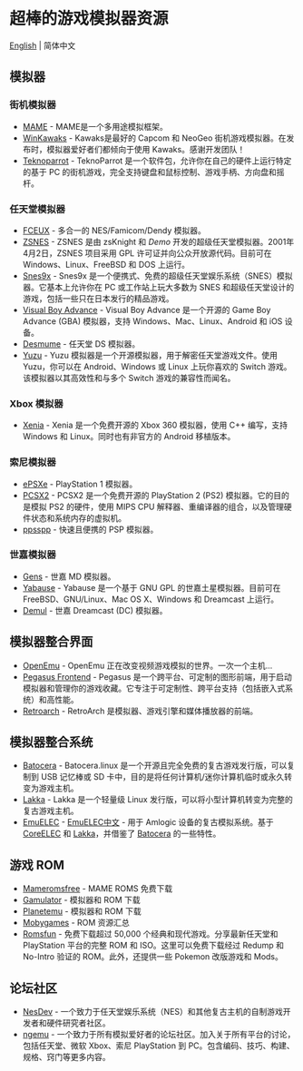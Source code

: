 # 超棒的游戏模拟器资源

[English](https://github.com/liminbai/awesome-GameEmulator/blob/main/README.md) | 简体中文

## 模拟器

### 街机模拟器

* [MAME](https://www.mamedev.org/) - MAME是一个多用途模拟框架。
* [WinKawaks](https://www.kawaks.org) - Kawaks是最好的 Capcom 和 NeoGeo 街机游戏模拟器。在发布时，模拟器爱好者们都倾向于使用 Kawaks。感谢开发团队！
* [Teknoparrot](https://teknoparrot.com) - TeknoParrot 是一个软件包，允许你在自己的硬件上运行特定的基于 PC 的街机游戏，完全支持键盘和鼠标控制、游戏手柄、方向盘和摇杆。

### 任天堂模拟器

* [FCEUX](https://fceux.com) - 多合一的 NES/Famicom/Dendy 模拟器。
* [ZSNES](https://www.zsnes.com) - ZSNES 是由 zsKnight 和 _Demo_ 开发的超级任天堂模拟器。2001年4月2日，ZSNES 项目采用 GPL 许可证并向公众开放源代码。目前可在 Windows、Linux、FreeBSD 和 DOS 上运行。
* [Snes9x](http://www.snes9x.com/) - Snes9x 是一个便携式、免费的超级任天堂娱乐系统（SNES）模拟器。它基本上允许你在 PC 或工作站上玩大多数为 SNES 和超级任天堂设计的游戏，包括一些只在日本发行的精品游戏。
* [Visual Boy Advance](https://visualboyadvance.org) - Visual Boy Advance 是一个开源的 Game Boy Advance (GBA) 模拟器，支持 Windows、Mac、Linux、Android 和 iOS 设备。
* [Desmume](http://desmume.org/) - 任天堂 DS 模拟器。
* [Yuzu](https://emuyuzu.com) - Yuzu 模拟器是一个开源模拟器，用于解密任天堂游戏文件。使用 Yuzu，你可以在 Android、Windows 或 Linux 上玩你喜欢的 Switch 游戏。该模拟器以其高效性和与多个 Switch 游戏的兼容性而闻名。

### Xbox 模拟器

* [Xenia](https://xbox360emulator.com) - Xenia 是一个免费开源的 Xbox 360 模拟器，使用 C++ 编写，支持 Windows 和 Linux。同时也有非官方的 Android 移植版本。

### 索尼模拟器

* [ePSXe](https://www.epsxe.com) - PlayStation 1 模拟器。
* [PCSX2](https://pcsx2.net) - PCSX2 是一个免费开源的 PlayStation 2 (PS2) 模拟器。它的目的是模拟 PS2 的硬件，使用 MIPS CPU 解释器、重编译器的组合，以及管理硬件状态和系统内存的虚拟机。
* [ppsspp](https://www.ppsspp.org) - 快速且便携的 PSP 模拟器。

### 世嘉模拟器

* [Gens](http://gens.me/) - 世嘉 MD 模拟器。
* [Yabause](http://yabause.org) - Yabause 是一个基于 GNU GPL 的世嘉土星模拟器。目前可在 FreeBSD、GNU/Linux、Mac OS X、Windows 和 Dreamcast 上运行。
* [Demul](http://demul.emulation64.com/) - 世嘉 Dreamcast (DC) 模拟器。

## 模拟器整合界面

* [OpenEmu](https://openemu.org) - OpenEmu 正在改变视频游戏模拟的世界。一次一个主机...
* [Pegasus Frontend](https://pegasus-frontend.org) - Pegasus 是一个跨平台、可定制的图形前端，用于启动模拟器和管理你的游戏收藏。它专注于可定制性、跨平台支持（包括嵌入式系统）和高性能。
* [Retroarch](https://www.retroarch.com) - RetroArch 是模拟器、游戏引擎和媒体播放器的前端。

## 模拟器整合系统

* [Batocera](https://batocera.org) - Batocera.linux 是一个开源且完全免费的复古游戏发行版，可以复制到 USB 记忆棒或 SD 卡中，目的是将任何计算机/迷你计算机临时或永久转变为游戏主机。
* [Lakka](https://www.lakka.tv) - Lakka 是一个轻量级 Linux 发行版，可以将小型计算机转变为完整的复古游戏主机。
* [EmuELEC](https://github.com/EmuELEC/EmuELEC) - [EmuELEC中文](https://www.emuelec.cn) - 用于 Amlogic 设备的复古模拟系统。基于 [CoreELEC](https://github.com/CoreELEC/CoreELEC) 和 [Lakka](https://github.com/libretro/Lakka-LibreELEC)，并借鉴了 [Batocera](https://github.com/batocera-linux/batocera.linux) 的一些特性。

## 游戏 ROM

* [Mameromsfree](http://www.mameromsfree.com) - MAME ROMS 免费下载
* [Gamulator](https://www.gamulator.com) - 模拟器和 ROM 下载
* [Planetemu](https://www.planetemu.net) - 模拟器和 ROM 下载
* [Mobygames](https://www.mobygames.com) - ROM 资源汇总
* [Romsfun](https://romsfun.com) - 免费下载超过 50,000 个经典和现代游戏。分享最新任天堂和 PlayStation 平台的完整 ROM 和 ISO。这里可以免费下载经过 Redump 和 No-Intro 验证的 ROM。此外，还提供一些 Pokemon 改版游戏和 Mods。

## 论坛社区

* [NesDev](https://www.nesdev.org) - 一个致力于任天堂娱乐系统（NES）和其他复古主机的自制游戏开发者和硬件研究者社区。
* [ngemu](https://www.ngemu.com) - 一个致力于所有模拟爱好者的论坛社区。加入关于所有平台的讨论，包括任天堂、微软 Xbox、索尼 PlayStation 到 PC。包含编码、技巧、构建、规格、窍门等更多内容。
